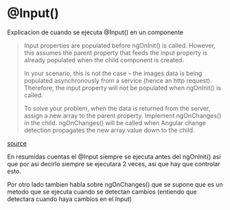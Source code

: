 # @Input()

Explicacion de cuando se ejecuta @Input() en un componente

> Input properties are populated before ngOnInit() is called. However, this assumes the parent property that feeds the input property is already populated when the child component is created.
> 
> In your scenario, this is not the case – the images data is being populated asynchronously from a service (hence an http request). Therefore, the input property will not be populated when ngOnInit() is called. 
> 
> To solve your problem, when the data is returned from the server, assign a new array to the parent property. Implement ngOnChanges() in the child. ngOnChanges() will be called when Angular change detection propagates the new array value down to the child.

[source](https://stackoverflow.com/questions/38020950/angular-in-which-lifecycle-hook-is-input-data-available-to-the-component/38021985#38021985)

En resumidas cuentas el @Input siempre se ejecuta antes del ngOnInit() asi que por asi decirlo siempre se ejecutara 2 veces, asi que hay que controlar esto.

Por otro lado tambien habla sobre ngOnChanges() que se supone que es un metodo que se ejecuta cuando se detectan cambios (entiendo que detectara cuando haya cambios en el Input)
